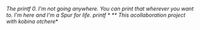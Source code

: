 *The printf 0. I'm not going anywhere.
You can print that wherever you want to.
I'm here and I'm a Spur for life. printf *
** This acollaboration project with kobina otchere**